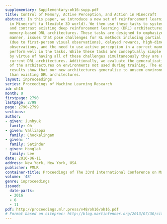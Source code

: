 ```yaml
---
supplementary: Supplementary:oh16-supp.pdf
title: Control of Memory, Active Perception, and Action in Minecraft
abstract: In this paper, we introduce a new set of reinforcement learning (RL) tasks
  in Minecraft (a flexible 3D world). We then use these tasks to systematically compare
  and contrast existing deep reinforcement learning (DRL) architectures with our new
  memory-based DRL architectures. These tasks are designed to emphasize, in a controllable
  manner, issues that pose challenges for RL methods including partial observability
  (due to first-person visual observations), delayed rewards, high-dimensional visual
  observations, and the need to use active perception in a correct manner so as to
  perform well in the tasks. While these tasks are conceptually simple to describe,
  by virtue of having all of these challenges simultaneously they are difficult for
  current DRL architectures. Additionally, we evaluate the generalization performance
  of the architectures on environments not used during training. The experimental
  results show that our new architectures generalize to unseen environments better
  than existing DRL architectures.
layout: inproceedings
series: Proceedings of Machine Learning Research
id: oh16
month: 0
firstpage: 2790
lastpage: 2799
page: 2790-2799
sections: 
author:
- given: Junhyuk
  family: Oh
- given: Valliappa
  family: Chockalingam
- given: ''
  family: Satinder
- given: Honglak
  family: Lee
date: 2016-06-11
address: New York, New York, USA
publisher: PMLR
container-title: Proceedings of The 33rd International Conference on Machine Learning
volume: '48'
genre: inproceedings
issued:
  date-parts:
  - 2016
  - 6
  - 11
pdf: http://proceedings.mlr.press/v48/oh16/oh16.pdf
# Format based on citeproc: http://blog.martinfenner.org/2013/07/30/citeproc-yaml-for-bibliographies/
---
```

